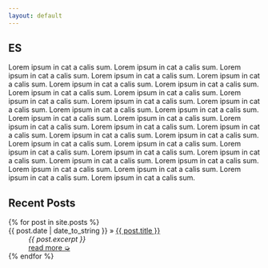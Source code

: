 ```yaml
---
layout: default
---
```


ES
--------------------------------------

Lorem ipsum in cat a calis sum. Lorem ipsum in cat a calis sum. Lorem ipsum in cat a calis sum. Lorem ipsum in cat a calis sum. Lorem ipsum in cat a calis sum. Lorem ipsum in cat a calis sum. Lorem ipsum in cat a calis sum. Lorem ipsum in cat a calis sum. Lorem ipsum in cat a calis sum. Lorem ipsum in cat a calis sum. Lorem ipsum in cat a calis sum. Lorem ipsum in cat a calis sum. Lorem ipsum in cat a calis sum. Lorem ipsum in cat a calis sum. Lorem ipsum in cat a calis sum. Lorem ipsum in cat a calis sum. Lorem ipsum in cat a calis sum. Lorem ipsum in cat a calis sum. Lorem ipsum in cat a calis sum. Lorem ipsum in cat a calis sum. Lorem ipsum in cat a calis sum. Lorem ipsum in cat a calis sum. Lorem ipsum in cat a calis sum. Lorem ipsum in cat a calis sum. Lorem ipsum in cat a calis sum. Lorem ipsum in cat a calis sum. Lorem ipsum in cat a calis sum. Lorem ipsum in cat a calis sum. Lorem ipsum in cat a calis sum. Lorem ipsum in cat a calis sum. Lorem ipsum in cat a calis sum. Lorem ipsum in cat a calis sum.

Recent Posts
------------

<dl>
  {% for post in site.posts %}
    <dt>
      <span>{{ post.date | date_to_string }}</span>
      &raquo;
      <a href="{{ post.url }}">{{ post.title }}</a>
    </dt>
    <dd>
      <em>
        {{ post.excerpt }}
      </em>
      <br />
      <a href="{{ post.url }}">read more &#10157;</a>
    </dd>
  {% endfor %}
</dl>

